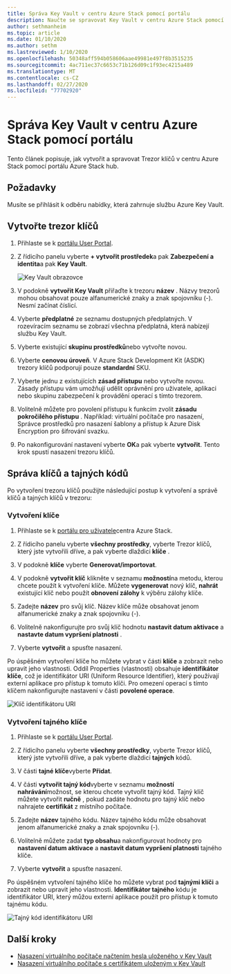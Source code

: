 ```yaml
---
title: Správa Key Vault v centru Azure Stack pomocí portálu
description: Naučte se spravovat Key Vault v centru Azure Stack pomocí portálu Azure Stack hub.
author: sethmanheim
ms.topic: article
ms.date: 01/10/2020
ms.author: sethm
ms.lastreviewed: 1/10/2020
ms.openlocfilehash: 50348aff594b058606aae49981e497f8b3515235
ms.sourcegitcommit: 4ac711ec37c6653c71b126d09c1f93ec4215a489
ms.translationtype: MT
ms.contentlocale: cs-CZ
ms.lasthandoff: 02/27/2020
ms.locfileid: "77702920"
---
```

# <a name="manage-key-vault-in-azure-stack-hub-using-the-portal"></a>Správa Key Vault v centru Azure Stack pomocí portálu

Tento článek popisuje, jak vytvořit a spravovat Trezor klíčů v centru Azure Stack pomocí portálu Azure Stack hub.

## <a name="prerequisites"></a>Požadavky

Musíte se přihlásit k odběru nabídky, která zahrnuje službu Azure Key Vault.

## <a name="create-a-key-vault"></a>Vytvořte trezor klíčů

1. Přihlaste se k [portálu User Portal](https://portal.local.azurestack.external).

2. Z řídicího panelu vyberte **+ vytvořit prostředek**a pak **Zabezpečení a identita**a pak **Key Vault**.

    ![Key Vault obrazovce](media/azure-stack-key-vault-manage-portal/image1.png)

3. V podokně **vytvořit Key Vault** přiřaďte k trezoru **název** . Názvy trezorů mohou obsahovat pouze alfanumerické znaky a znak spojovníku (-). Nesmí začínat číslicí.

4. Vyberte **předplatné** ze seznamu dostupných předplatných. V rozevíracím seznamu se zobrazí všechna předplatná, která nabízejí službu Key Vault.

5. Vyberte existující **skupinu prostředků**nebo vytvořte novou.

6. Vyberte **cenovou úroveň**. V Azure Stack Development Kit (ASDK) trezory klíčů podporují pouze **standardní** SKU.

7. Vyberte jednu z existujících **zásad přístupu** nebo vytvořte novou. Zásady přístupu vám umožňují udělit oprávnění pro uživatele, aplikaci nebo skupinu zabezpečení k provádění operací s tímto trezorem.

8. Volitelně můžete pro povolení přístupu k funkcím zvolit **zásadu pokročilého přístupu** . Například: virtuální počítače pro nasazení, Správce prostředků pro nasazení šablony a přístup k Azure Disk Encryption pro šifrování svazku.

9. Po nakonfigurování nastavení vyberte **OK**a pak vyberte **vytvořit**. Tento krok spustí nasazení trezoru klíčů.

## <a name="manage-keys-and-secrets"></a>Správa klíčů a tajných kódů

Po vytvoření trezoru klíčů použijte následující postup k vytvoření a správě klíčů a tajných klíčů v trezoru:

### <a name="create-a-key"></a>Vytvoření klíče

1. Přihlaste se k [portálu pro uživatele](https://portal.local.azurestack.external)centra Azure Stack.

2. Z řídicího panelu vyberte **všechny prostředky**, vyberte Trezor klíčů, který jste vytvořili dříve, a pak vyberte dlaždici **klíče** .

3. V podokně **klíče** vyberte **Generovat/importovat**.

4. V podokně **vytvořit klíč** klikněte v seznamu **možností**na metodu, kterou chcete použít k vytvoření klíče. Můžete **vygenerovat** nový klíč, **nahrát** existující klíč nebo použít **obnovení zálohy** k výběru zálohy klíče.

5. Zadejte **název** pro svůj klíč. Název klíče může obsahovat jenom alfanumerické znaky a znak spojovníku (-).

6. Volitelně nakonfigurujte pro svůj klíč hodnotu **nastavit datum aktivace** a **nastavte datum vypršení platnosti** .

7. Vyberte **vytvořit** a spusťte nasazení.

Po úspěšném vytvoření klíče ho můžete vybrat v části **klíče** a zobrazit nebo upravit jeho vlastnosti. Oddíl Properties (vlastnosti) obsahuje **identifikátor klíče**, což je identifikátor URI (Uniform Resource Identifier), který používají externí aplikace pro přístup k tomuto klíči. Pro omezení operací s tímto klíčem nakonfigurujte nastavení v části **povolené operace**.

![Klíč identifikátoru URI](media/azure-stack-key-vault-manage-portal/image4.png)

### <a name="create-a-secret"></a>Vytvoření tajného klíče

1. Přihlaste se k [portálu User Portal](https://portal.local.azurestack.external).

2. Z řídicího panelu vyberte **všechny prostředky**, vyberte Trezor klíčů, který jste vytvořili dříve, a pak vyberte dlaždici **tajných** kódů.

3. V části **tajné klíče**vyberte **Přidat**.

4. V části **vytvořit tajný kód**vyberte v seznamu **možností nahrávání**možnost, se kterou chcete vytvořit tajný kód. Tajný klíč můžete vytvořit **ručně** , pokud zadáte hodnotu pro tajný klíč nebo nahrajete **certifikát** z místního počítače.

5. Zadejte **název** tajného kódu. Název tajného kódu může obsahovat jenom alfanumerické znaky a znak spojovníku (-).

6. Volitelně můžete zadat **typ obsahu**a nakonfigurovat hodnoty pro **nastavení datum aktivace** a **nastavit datum vypršení platnosti** tajného klíče.

7. Vyberte **vytvořit** a spusťte nasazení.

Po úspěšném vytvoření tajného klíče ho můžete vybrat pod **tajnými klíči** a zobrazit nebo upravit jeho vlastnosti. **Identifikátor tajného** kódu je identifikátor URI, který můžou externí aplikace použít pro přístup k tomuto tajnému kódu.

![Tajný kód identifikátoru URI](media/azure-stack-key-vault-manage-portal/image5.png)

## <a name="next-steps"></a>Další kroky

* [Nasazení virtuálního počítače načtením hesla uloženého v Key Vault](azure-stack-key-vault-deploy-vm-with-secret.md)
* [Nasazení virtuálního počítače s certifikátem uloženým v Key Vault](azure-stack-key-vault-push-secret-into-vm.md)
